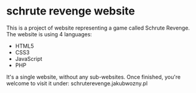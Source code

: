# schrute revenge website

This is a project of website representing a game called Schrute Revenge. The website is using 4 languages:
* HTML5
* CSS3
* JavaScript
* PHP

It's a single website, without any sub-websites.
Once finished, you're welcome to visit it under:
schruterevenge.jakubwozny.pl